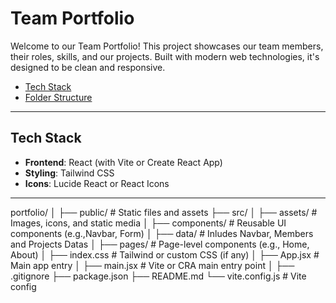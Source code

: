 # Team Portfolio

Welcome to our Team Portfolio! This project showcases our team members, their roles, skills, and our projects. Built with modern web technologies, it's designed to be clean and responsive.

- [Tech Stack](#tech-stack)
- [Folder Structure](#folder-structure)

---

## Tech Stack

- **Frontend**: React (with Vite or Create React App)
- **Styling**: Tailwind CSS
- **Icons**: Lucide React or React Icons

---

portfolio/
│
├── public/               # Static files and assets
├── src/
│   ├── assets/           # Images, icons, and static media
│   ├── components/       # Reusable UI components (e.g.,Navbar, Form)
│   ├── data/             # Inludes Navbar, Members and Projects Datas
│   ├── pages/            # Page-level components (e.g., Home, About)
│   ├── index.css         # Tailwind or custom CSS (if any)
│   ├── App.jsx           # Main app entry
│   ├── main.jsx          # Vite or CRA main entry point
│
├── .gitignore
├── package.json
├── README.md
└── vite.config.js       # Vite config